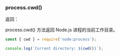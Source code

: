 ### process.cwd()

返回：<string>

process.cwd() 方法返回 Node.js 进程的当前工作目录。

```js
const { cwd } = require('node:process');

console.log(`Current directory: ${cwd()}`);
```